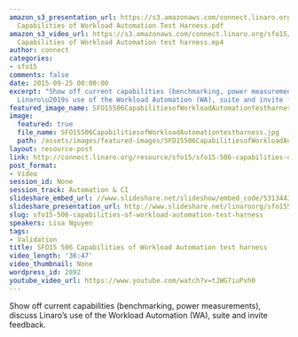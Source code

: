 ```yaml
---
amazon_s3_presentation_url: https://s3.amazonaws.com/connect.linaro.org/sfo15/Presentations/09-25-Friday/SFO15-506-
  Capabilities of Workload Automation Test Harness.pdf
amazon_s3_video_url: https://s3.amazonaws.com/connect.linaro.org/sfo15/Videos/09-25-Friday/SFO15-506
  Capabilities of Workload Automation test harness.mp4
author: connect
categories:
- sfo15
comments: false
date: 2015-09-25 00:00:00
excerpt: "Show off current capabilities (benchmarking, power measurements), discuss
  Linaro\u2019s use of the Workload Automation (WA), suite and invite feedback"
featured_image_name: SFO15506CapabilitiesofWorkloadAutomationtestharness.jpg
image:
  featured: true
  file_name: SFO15506CapabilitiesofWorkloadAutomationtestharness.jpg
  path: /assets/images/featured-images/SFO15506CapabilitiesofWorkloadAutomationtestharness.jpg
layout: resource-post
link: http://connect.linaro.org/resource/sfo15/sfo15-506-capabilities-of-workload-automation-test-harness/
post_format:
- Video
session_id: None
session_track: Automation & CI
slideshare_embed_url: //www.slideshare.net/slideshow/embed_code/53134430
slideshare_presentation_url: http://www.slideshare.net/linaroorg/sfo15506-capabilities-of-workload-automation-test-harness-53134430
slug: sfo15-506-capabilities-of-workload-automation-test-harness
speakers: Lisa Nguyen
tags:
- Validation
title: SFO15 506 Capabilities of Workload Automation test harness
video_length: '36:47'
video_thumbnail: None
wordpress_id: 2892
youtube_video_url: https://www.youtube.com/watch?v=tJWG7iuPxh0
---
```


Show off current capabilities (benchmarking, power measurements), discuss Linaro’s use of the Workload Automation (WA), suite and invite feedback.
